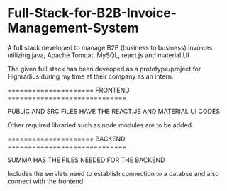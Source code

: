 # Full-Stack-for-B2B-Invoice-Management-System
A full stack developed to manage B2B (business to business) invoices utilizing java, Apache Tomcat, MySQL, react.js and material UI


The given full stack has been deveoped as a prototype/project for Highradius during my time at their company as an intern.


=====================  FRONTEND  =============================

PUBLIC AND SRC FILES HAVE THE REACT.JS AND MATERIAL UI CODES 

Other required libraried such as node modules are to be added.







=====================  BACKEND  =============================

SUMMA HAS THE FILES NEEDED FOR THE BACKEND

Includes the servlets need to establish connection to a databse and also connect with the frontend

